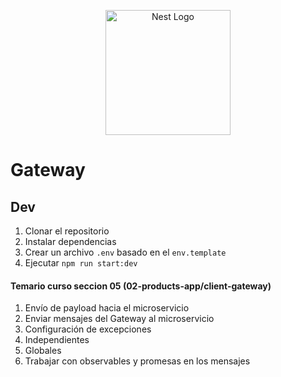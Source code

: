 <p align="center">
  <a href="http://nestjs.com/" target="blank"><img src="https://nestjs.com/img/logo-small.svg" width="200" alt="Nest Logo" /></a>
</p>

# Gateway

## Dev

1. Clonar el repositorio
2. Instalar dependencias
3. Crear un archivo `.env` basado en el `env.template`
4. Ejecutar `npm run start:dev`

#### Temario curso seccion 05 (02-products-app/client-gateway)

1. Envío de payload hacia el microservicio
2. Enviar mensajes del Gateway al microservicio
3. Configuración de excepciones
4. Independientes
5. Globales
6. Trabajar con observables y promesas en los mensajes